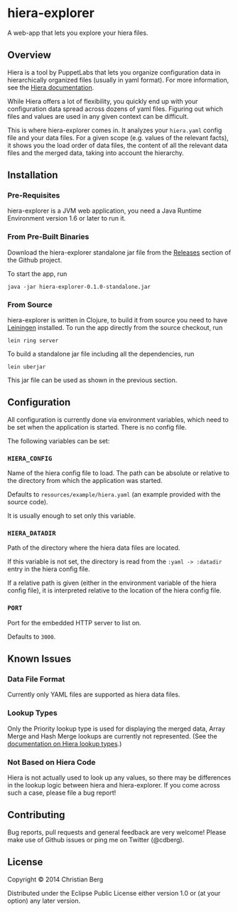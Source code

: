 # hiera-explorer

A web-app that lets you explore your hiera files.

## Overview

Hiera is a tool by PuppetLabs that lets you organize configuration
data in hierarchically organized files (usually in yaml format). For
more information, see the 
[Hiera documentation](http://docs.puppetlabs.com/hiera/1/).

While Hiera offers a lot of flexibility, you quickly end up with your
configuration data spread across dozens of yaml files. Figuring out
which files and values are used in any given context can be difficult.

This is where hiera-explorer comes in. It analyzes your `hiera.yaml`
config file and your data files. For a given scope (e.g. values of the
relevant facts), it shows you the load order of data files, the
content of all the relevant data files and the merged data, taking
into account the hierarchy.

## Installation

### Pre-Requisites

hiera-explorer is a JVM web application, you need a Java Runtime
Environment version 1.6 or later to run it.

### From Pre-Built Binaries

Download the hiera-explorer standalone jar file from the
[Releases](https://github.com/christianberg/hiera-explorer/releases)
section of the Github project.

To start the app, run

```
java -jar hiera-explorer-0.1.0-standalone.jar
```

### From Source

hiera-explorer is written in Clojure, to build it from source you need
to have [Leiningen](http://leiningen.org) installed. To run the app
directly from the source checkout, run

```
lein ring server
```

To build a standalone jar file including all the dependencies, run

```
lein uberjar
```

This jar file can be used as shown in the previous section.

## Configuration

All configuration is currently done via environment variables, which
need to be set when the application is started. There is no config
file.

The following variables can be set:

### `HIERA_CONFIG`

Name of the hiera config file to load. The path can be absolute or
relative to the directory from which the application was started.

Defaults to `resources/example/hiera.yaml` (an example provided with
the source code).

It is usually enough to set only this variable.

### `HIERA_DATADIR`

Path of the directory where the hiera data files are located.

If this variable is not set, the directory is read from the `:yaml ->
:datadir` entry in the hiera config file.

If a relative path is given (either in the environment variable of the
hiera config file), it is interpreted relative to the location of the
hiera config file.

### `PORT`

Port for the embedded HTTP server to list on.

Defaults to `3000`.

## Known Issues

### Data File Format

Currently only YAML files are supported as hiera data files.

### Lookup Types

Only the Priority lookup type is used for displaying the merged data,
Array Merge and Hash Merge lookups are currently not represented. (See
the
[documentation on Hiera lookup types](http://docs.puppetlabs.com/hiera/1/lookup_types.html).)

### Not Based on Hiera Code

Hiera is not actually used to look up any values, so there may be
differences in the lookup logic between hiera and hiera-explorer. If
you come across such a case, please file a bug report!

## Contributing

Bug reports, pull requests and general feedback are very welcome!
Please make use of Github issues or ping me on Twitter (@cdberg).

## License

Copyright © 2014 Christian Berg

Distributed under the Eclipse Public License either version 1.0 or (at
your option) any later version.
